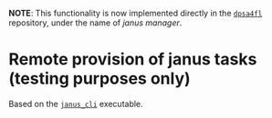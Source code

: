 
**NOTE**: This functionality is now implemented directly in the [`dpsa4fl`](https://github.com/dpsa-project/dpsa4fl/tree/main/src/janus_manager) repository, under the name of *janus manager*.

# Remote provision of janus tasks (testing purposes only)

Based on the [`janus_cli`](https://github.com/divviup/janus/blob/main/aggregator/src/bin/janus_cli.rs) executable. 


